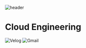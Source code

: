 ![header](https://capsule-render.vercel.app/api?type=rounded&color=timeGradient&text=NakedFlower's%20GitHub%20👋&animation=twinkling&fontSize=35&fontAlignY=40&fontAlign=70&height=250)


# Cloud Engineering 
![Velog](https://img.shields.io/badge/Velog-3DDC84.svg?&style=for-the-badge&logo=Velog&logoColor=white)
![Gmail](https://img.shields.io/badge/Gmail-007ACC.svg?&style=for-the-badge&logo=Gmail&logoColor=white)

<!---
NakedFlower/NakedFlower is a ✨ special ✨ repository because its `README.md` (this file) appears on your GitHub profile.
You can click the Preview link to take a look at your changes.
--->
